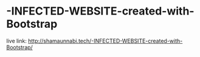 # -INFECTED-WEBSITE-created-with-Bootstrap
live link: http://shamaunnabi.tech/-INFECTED-WEBSITE-created-with-Bootstrap/
